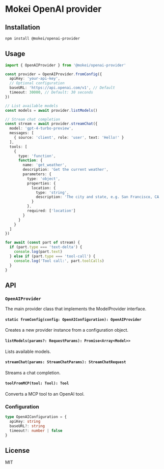 # Mokei OpenAI provider

## Installation

```sh
npm install @mokei/openai-provider
```

## Usage

```typescript
import { OpenAIProvider } from '@mokei/openai-provider'

const provider = OpenAIProvider.fromConfig({
  apiKey: 'your-api-key',
  // Optional configuration
  baseURL: 'https://api.openai.com/v1', // Default
  timeout: 30000, // Default: 30 seconds
})

// List available models
const models = await provider.listModels()

// Stream chat completion
const stream = await provider.streamChat({
  model: 'gpt-4-turbo-preview',
  messages: [
    { source: 'client', role: 'user', text: 'Hello!' }
  ],
  tools: [
    {
      type: 'function',
      function: {
        name: 'get_weather',
        description: 'Get the current weather',
        parameters: {
          type: 'object',
          properties: {
            location: {
              type: 'string',
              description: 'The city and state, e.g. San Francisco, CA'
            }
          },
          required: ['location']
        }
      }
    }
  ]
})

for await (const part of stream) {
  if (part.type === 'text-delta') {
    console.log(part.text)
  } else if (part.type === 'tool-call') {
    console.log('Tool call:', part.toolCalls)
  }
}
```

## API

### `OpenAIProvider`

The main provider class that implements the ModelProvider interface.

#### `static fromConfig(config: OpenAIConfiguration): OpenAIProvider`

Creates a new provider instance from a configuration object.

#### `listModels(params?: RequestParams): Promise<Array<Model>>`

Lists available models.

#### `streamChat(params: StreamChatParams): StreamChatRequest`

Streams a chat completion.

#### `toolFromMCP(tool: Tool): Tool`

Converts a MCP tool to an OpenAI tool.

### Configuration

```typescript
type OpenAIConfiguration = {
  apiKey: string
  baseURL?: string
  timeout?: number | false
}
```

## License

MIT 